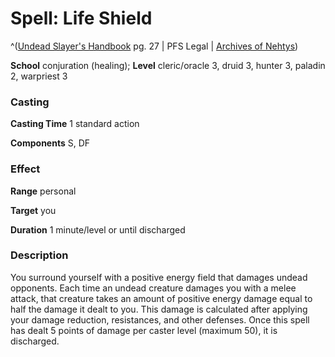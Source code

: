 # Spell: Life Shield

^([Undead Slayer's Handbook][ss-life-shield] pg. 27 | PFS Legal | [Archives of Nehtys][sn-life-shield])

**School** conjuration (healing); **Level** cleric/oracle 3, druid 3, hunter 3, paladin 2, warpriest 3

### Casting

**Casting Time** 1 standard action  

**Components** S, DF

### Effect

**Range** personal  

**Target** you  

**Duration** 1 minute/level or until discharged

### Description

You surround yourself with a positive energy field that damages undead opponents. Each time an undead creature damages you with a melee attack, that creature takes an amount of positive energy damage equal to half the damage it dealt to you. This damage is calculated after applying your damage reduction, resistances, and other defenses. Once this spell has dealt 5 points of damage per caster level (maximum 50), it is discharged.

[ss-life-shield]: http://paizo.com/products/btpy94vx
[sn-life-shield]: http://www.archivesofnethys.com/SpellDisplay.aspx?ItemName=Life%20Shield